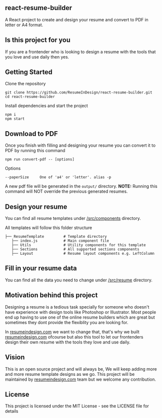 react-resume-builder
-----
A React project to create and design your resume and convert to PDF in letter or A4 format.

Is this project for you
-------
If you are a frontender who is looking to design a resume with the tools that you love and use daily then yes.

Getting Started
-------
Clone the repository
```
git clone https://github.com/ResumeInDesign/react-resume-builder.git
cd react-resume-builder
```

Install dependencies and start the project
```
npm i
npm start
```

Download to PDF
--------
Once you finish with filling and designing your resume you can convert it to PDF by running this command
```
npm run convert-pdf -- [options]
```

Options
```
--paperSize     One of 'a4' or 'letter'. alias -p
```

A new pdf file will be generated in the `output/` directory. **NOTE:** Running this command will NOT override the previous generated resumes.

Design your resume
-------
You can find all resume templates under [/src/components](/src/components) directory.

All templates will follow this folder structure
```
├── ResumeTemplate         # Template directory
   ├── index.js            # Main component file
   ├── Utils               # Utility components for this template
   ├── Sections            # All supported sections components
   ├── Layout              # Resume layout components e.g. LeftColumn
```

Fill in your resume data
-------
You can find all the data you need to change under [/src/resume](/src/resume) directory.

Motivation behind this project
-------
Designing a resume is a tedious task specially for someone who doesn't have experience with design tools like Photoshop or Illustrator. Most people end up having to use one of the online resume builders which are great but sometimes they dont provide the flexiblity you are looking for.

In [resumeindesign.com](https://www.resumeindesign.com) we want to change that, that's why we built [resumeindesign.com](https://www.resumeindesign.com) ofcourse but also this tool to let our frontenders design their own resume with the tools they love and use daily.

Vision
-------
This is an open source project and will always be, We will keep adding more and more resume template designs as we go. This project will be maintained by [resumeindesign.com](https://www.resumeindesign.com) team but we welcome any contribution.

License
------
This project is licensed under the MIT License - see the LICENSE file for details

